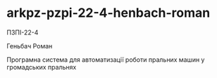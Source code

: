 # arkpz-pzpi-22-4-henbach-roman

ПЗПІ-22-4

Геньбач Роман

Програмна система для автоматизації роботи пральних машин у громадських пральнях
